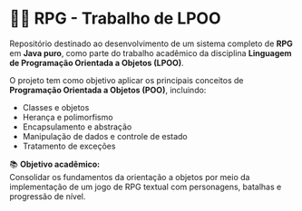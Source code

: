 # 🧙‍♂️ RPG - Trabalho de LPOO

Repositório destinado ao desenvolvimento de um sistema completo de **RPG** em **Java puro**, como parte do trabalho acadêmico da disciplina **Linguagem de Programação Orientada a Objetos (LPOO)**.

O projeto tem como objetivo aplicar os principais conceitos de **Programação Orientada a Objetos (POO)**, incluindo:

- Classes e objetos
- Herança e polimorfismo
- Encapsulamento e abstração
- Manipulação de dados e controle de estado
- Tratamento de exceções

📚 **Objetivo acadêmico:**  
Consolidar os fundamentos da orientação a objetos por meio da implementação de um jogo de RPG textual com personagens, batalhas e progressão de nível.
